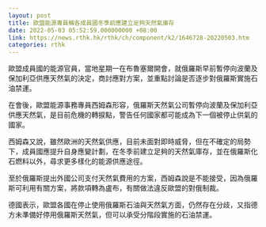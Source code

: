 ```yaml
---
layout: post
title: 歐盟能源專員稱各成員國冬季前應建立足夠天然氣庫存
date: 2022-05-03 05:52:59.000000000 +08:00
link: https://news.rthk.hk/rthk/ch/component/k2/1646728-20220503.htm
categories: rthk
---
```


歐盟成員國的能源官員，當地星期一在布魯塞爾開會，就俄羅斯早前暫停向波蘭及保加利亞供應天然氣的決定，商討應對方案，並重點討論是否逐步對俄羅斯實施石油禁運。

在會後，歐盟能源事務專員西姆森形容，俄羅斯天然氣公司暫停向波蘭及保加利亞供應天然氣，是目前危機的轉捩點，警告任何國家都可能成為下一個被停止供氣的國家。

西姆森又說，雖然歐洲的天然氣供應，目前未面對即時威脅，但在不確定的局勢下，成員國應提升自身應變計劃，在冬季前建立足夠的天然氣庫存，並在俄羅斯化石燃料以外，尋求更多樣化的能源供應途徑。

至於俄羅斯提出外國公司支付天然氣費用的方案，西姆森說是不能接受，因為俄羅斯可利用有關方案，將款項轉為盧布，有關做法違反歐盟的對俄制裁。

德國表示，歐盟各國在停止使用俄羅斯石油與天然氣方面，仍然存在分歧，又指德方未準備好停用俄羅斯天然氣，但可以承受分階段實施的石油禁運。
